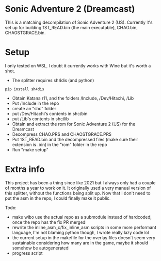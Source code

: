 # Sonic Adventure 2 (Dreamcast)
This is a matching decompilation of Sonic Adventure 2 (US).
Currently it's set up for building 1ST_READ.bin (the main executable), CHAO.bin, CHAOSTGRACE.bin.

# Setup
I only tested on WSL, I doubt it currently works with Wine but it's worth a shot.
- The splitter requires sh4dis (and python)
```
pip install sh4dis
```
- Obtain Katana r11, and the folders /Include, /Dev/Hitachi, /Lib
- Put /Include in the repo
- create an "shc" folder
- put /Dev/Hitachi's contents in shc/bin
- put /Lib's contents in shc/lib
- Obtain and extract the rom for Sonic Adventure 2 (US) for the Dreamcast
- Decompress CHAO.PRS and CHAOSTGRACE.PRS
- Put 1ST_READ.bin and the decompressed files (make sure their extension is .bin) in the "rom" folder in the repo
- Run "make setup"

# Extra info
This project has been a thing since like 2021 but I always only had a couple of months a year to work on it. It originally used a very manual version of this splitter,
without the functions being split up. Now that I don't need to put the asm in the repo, I could finally make it public.

Todo:
- make wibo use the actual repo as a submodule instead of hardcoded, once the repo has the fix PR merged
- rewrite the inline_asm_c/fix_inline_asm scripts in some more performant language, I'm not blaming python though, I wrote really lazy code lol
- the current setup in the makefile for the overlay files doesn't seem very sustainable considering how many are in the game, maybe it should somehow be autogenerated
- progress script
